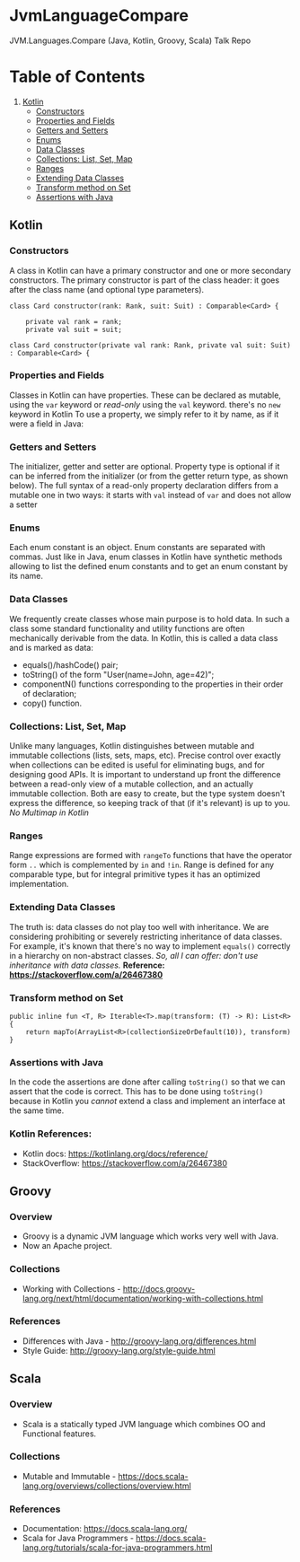 # JvmLanguageCompare
JVM.Languages.Compare (Java, Kotlin, Groovy, Scala) Talk Repo

# Table of Contents
1. [Kotlin](#Kotlin)
   - [Constructors](#constructors)
   - [Properties and Fields](#properties-and-fields)
   - [Getters and Setters](#getters-and-setters)
   - [Enums](#enums)
   - [Data Classes](#data-classes)
   - [Collections: List, Set, Map](#collections-list-set-map)
   - [Ranges](#ranges)
   - [Extending Data Classes](#extending-data-classes)
   - [Transform method on Set](#transform-method-on-set)
   - [Assertions with Java](#assertions-with-java)

## Kotlin

### Constructors
A class in Kotlin can have a primary constructor and one or more secondary constructors. The primary constructor is part of the class header: it goes after the class name (and optional type parameters).
```
class Card constructor(rank: Rank, suit: Suit) : Comparable<Card> {

    private val rank = rank;
    private val suit = suit;

class Card constructor(private val rank: Rank, private val suit: Suit) : Comparable<Card> {
```

### Properties and Fields
Classes in Kotlin can have properties. These can be declared as mutable, using the `var` keyword or *read-only* using the `val` keyword.
there's no `new` keyword in Kotlin
To use a property, we simply refer to it by name, as if it were a field in Java:

### Getters and Setters
The initializer, getter and setter are optional. Property type is optional if it can be inferred from the initializer (or from the getter return type, as shown below).
The full syntax of a read-only property declaration differs from a mutable one in two ways: it starts with `val` instead of `var` and does not allow a setter

### Enums
Each enum constant is an object. Enum constants are separated with commas.
Just like in Java, enum classes in Kotlin have synthetic methods allowing to list the defined enum constants and to get an enum constant by its name.

### Data Classes
We frequently create classes whose main purpose is to hold data. 
In such a class some standard functionality and utility functions are often mechanically derivable from the data. 
In Kotlin, this is called a data class and is marked as data:
- equals()/hashCode() pair;
- toString() of the form "User(name=John, age=42)";
- componentN() functions corresponding to the properties in their order of declaration;
- copy() function.

### Collections: List, Set, Map
Unlike many languages, Kotlin distinguishes between mutable and immutable collections (lists, sets, maps, etc). 
Precise control over exactly when collections can be edited is useful for eliminating bugs, and for designing good APIs.
It is important to understand up front the difference between a read-only view of a mutable collection, and an actually immutable collection. 
Both are easy to create, but the type system doesn't express the difference, so keeping track of that (if it's relevant) is up to you.
*No Multimap in Kotlin*

### Ranges
Range expressions are formed with `rangeTo` functions that have the operator form `..` which is complemented by `in` and `!in`. 
Range is defined for any comparable type, but for integral primitive types it has an optimized implementation. 

### Extending Data Classes
The truth is: data classes do not play too well with inheritance. We are considering prohibiting or severely restricting inheritance of data classes. 
For example, it's known that there's no way to implement `equals()` correctly in a hierarchy on non-abstract classes.
*So, all I can offer: don't use inheritance with data classes.*
**Reference: https://stackoverflow.com/a/26467380**

### Transform method on Set
```
public inline fun <T, R> Iterable<T>.map(transform: (T) -> R): List<R> {
    return mapTo(ArrayList<R>(collectionSizeOrDefault(10)), transform)
}
```

### Assertions with Java
In the code the assertions are done after calling `toString()` so that we can assert that the code is correct. 
This has to be done using `toString()` because in Kotlin you *cannot* extend a class and implement an interface at the same time.

### Kotlin References: 
- Kotlin docs: https://kotlinlang.org/docs/reference/
- StackOverflow: https://stackoverflow.com/a/26467380


## Groovy

### Overview
- Groovy is a dynamic JVM language which works very well with Java.
- Now an Apache project.

### Collections
- Working with Collections - http://docs.groovy-lang.org/next/html/documentation/working-with-collections.html

### References
- Differences with Java - http://groovy-lang.org/differences.html
- Style Guide: http://groovy-lang.org/style-guide.html


## Scala

### Overview
- Scala is a statically typed JVM language which combines OO and Functional features.

### Collections
- Mutable and Immutable - https://docs.scala-lang.org/overviews/collections/overview.html

### References
- Documentation: https://docs.scala-lang.org/
- Scala for Java Programmers - https://docs.scala-lang.org/tutorials/scala-for-java-programmers.html


